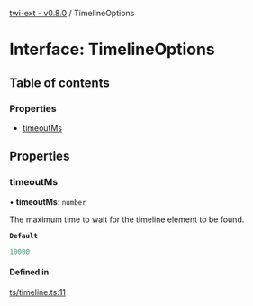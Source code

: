 [twi-ext - v0.8.0](../README.md) / TimelineOptions

# Interface: TimelineOptions

## Table of contents

### Properties

- [timeoutMs](TimelineOptions.md#timeoutms)

## Properties

### timeoutMs

• **timeoutMs**: `number`

The maximum time to wait for the timeline element to be found.

**`Default`**

```ts
10000
```

#### Defined in

[ts/timeline.ts:11](https://github.com/Robot-Inventor/twi-ext/blob/7e447399aa6efaea535f3b2cf15fffd07e5d1fb8/src/ts/timeline.ts#L11)
